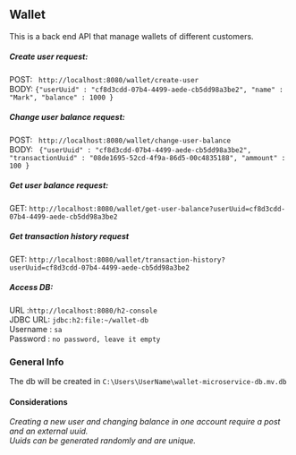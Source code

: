 ## Wallet
This is a back end API that manage wallets of different customers.<br/>
##### Create user request: 
POST: `` http://localhost:8080/wallet/create-user``<br/>
BODY: ``{"userUuid" : "cf8d3cdd-07b4-4499-aede-cb5dd98a3be2", "name" : "Mark", "balance" : 1000 }``<br/>
##### Change user balance request: 
POST: `` http://localhost:8080/wallet/change-user-balance``<br/>
BODY: `` {"userUuid" : "cf8d3cdd-07b4-4499-aede-cb5dd98a3be2", "transactionUuid" : "08de1695-52cd-4f9a-86d5-00c4835188", "ammount" : 100 }``<br/>
##### Get user balance request: 
GET: `` http://localhost:8080/wallet/get-user-balance?userUuid=cf8d3cdd-07b4-4499-aede-cb5dd98a3be2 ``<br/>
##### Get transaction history request
GET: `` http://localhost:8080/wallet/transaction-history?userUuid=cf8d3cdd-07b4-4499-aede-cb5dd98a3be2 ``<br/>

##### Access DB: 
URL :``http://localhost:8080/h2-console``<br/>
JDBC URL: ``jdbc:h2:file:~/wallet-db``<br/>
Username : ``sa``<br/>
Password : ``no password, leave it empty``<br/>

### General Info

The db will be created in `` C:\Users\UserName\wallet-microservice-db.mv.db ``

#### Considerations

*Creating a new user and changing balance in one account require a post and an external uuid.*<br/>
*Uuids can be generated randomly and are unique.*
